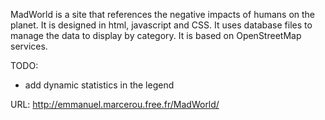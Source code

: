 MadWorld is a site that references the negative impacts of humans on the planet.
It is designed in html, javascript and CSS.
It uses database files to manage the data to display by category.
It is based on OpenStreetMap services.

TODO:
- add dynamic statistics in the legend

URL: http://emmanuel.marcerou.free.fr/MadWorld/
